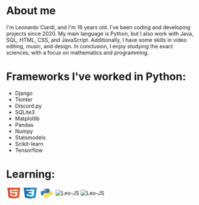<div style="display: inline_block"><br>
  <h1>About me</h1>
  <p>I'm Leonardo Ciardi, and I'm 16 years old. I've been coding and developing projects since 2020. My main language is Python, but I also work with Java, SQL, HTML, CSS, and JavaScript. Additionally, I have some skills in video editing, music, and design. In conclusion, I enjoy studying the exact sciences, with a focus on mathematics and programming.</p>
  <h1>Frameworks I've worked in Python:</h1>
  <ul>
    <li>Django</li>
    <li>Tkinter</li>
    <li>Discord.py</li>
    <li>SQLite3</li>
    <li>Matplotlib</li>
    <li>Pandas</li>
    <li>Numpy</li>
    <li>Statsmodels</li>
    <li>Scikit-learn</li>
    <li>Tensorflow</li>
  </ul>
  <h1>Learning:</h1>
  <img align="center" alt="Leo-HTML" height="30" width="40" src="https://raw.githubusercontent.com/devicons/devicon/master/icons/html5/html5-original.svg">
  <img align="center" alt="Leo-CSS" height="30" width="40" src="https://raw.githubusercontent.com/devicons/devicon/master/icons/css3/css3-original.svg">
  <img align="center" alt="Leo-Python" height="30" width="40" src="https://raw.githubusercontent.com/devicons/devicon/master/icons/python/python-original.svg">
  <img align="center" alt="Leo-JS" height="30" width="40" src="https://upload.wikimedia.org/wikipedia/commons/thumb/6/6a/JavaScript-logo.png/800px-JavaScript-logo.png">
  <img align="center" alt="Leo-JS" height="30" width="40" src="https://cdn4.iconfinder.com/data/icons/logos-and-brands/512/181_Java_logo_logos-512.png">
</div>
